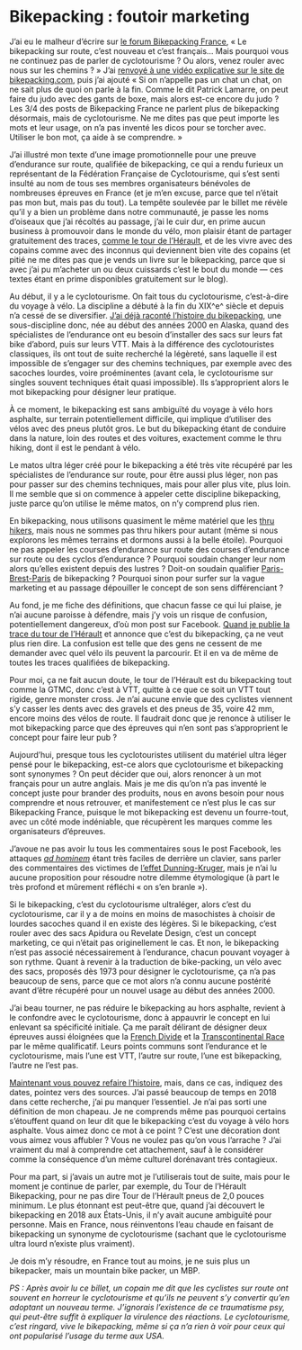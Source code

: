 # Bikepacking : foutoir marketing

J’ai eu le malheur d’écrire sur [le forum Bikepacking France](https://www.facebook.com/groups/1396341304006680/), « Le bikepacking sur route, c’est nouveau et c’est français… Mais pourquoi vous ne continuez pas de parler de cyclotourisme ? Ou alors, venez rouler avec nous sur les chemins ? » J’ai [renvoyé à une vidéo explicative sur le site de bikepacking.com](https://bikepacking.com/plog/what-is-bikepacking/), puis j’ai ajouté « Si on n’appelle pas un chat un chat, on ne sait plus de quoi on parle à la fin. Comme le dit Patrick Lamarre, on peut faire du judo avec des gants de boxe, mais alors est-ce encore du judo ? Les 3/4 des posts de Bikepacking France ne parlent plus de bikepacking désormais, mais de cyclotourisme. Ne me dites pas que peut importe les mots et leur usage, on n’a pas inventé les dicos pour se torcher avec. Utiliser le bon mot, ça aide à se comprendre. »<span id="more-58745"></span>

J’ai illustré mon texte d’une image promotionnelle pour une preuve d’endurance sur route, qualifiée de bikepacking, ce qui a rendu furieux un représentant de la Fédération Française de Cyclotourisme, qui s’est senti insulté au nom de tous ses membres organisateurs bénévoles de nombreuses épreuves en France (et je m’en excuse, parce que tel n’était pas mon but, mais pas du tout). La tempête soulevée par le billet me révèle qu’il y a bien un problème dans notre communauté, je passe les noms d’oiseaux que j’ai récoltés au passage, j’ai le cuir dur, en prime aucun business à promouvoir dans le monde du vélo, mon plaisir étant de partager gratuitement des traces, [comme le tour de l’Hérault](https://tcrouzet.com/gth/), et de les vivre avec des copains comme avec des inconnus qui deviennent bien vite des copains (et pitié ne me dites pas que je vends un livre sur le bikepacking, parce que si avec j’ai pu m’acheter un ou deux cuissards c’est le bout du monde — ces textes étant en prime disponibles gratuitement sur le blog).

Au début, il y a le cyclotourisme. On fait tous du cyclotourisme, c’est-à-dire du voyage à vélo. La discipline a débuté à la fin du XIX^e^ siècle et depuis n’a cessé de se diversifier. [J’ai déjà raconté l’histoire du bikepacking](https://tcrouzet.com/2019/04/01/une-breve-histoire-du-bikepacking/), une sous-discipline donc, née au début des années 2000 en Alaska, quand des spécialistes de l’endurance ont eu besoin d’installer des sacs sur leurs fat bike d’abord, puis sur leurs VTT. Mais à la différence des cyclotouristes classiques, ils ont tout de suite recherché la légèreté, sans laquelle il est impossible de s’engager sur des chemins techniques, par exemple avec des sacoches lourdes, voire proéminentes (avant cela, le cyclotourisme sur singles souvent techniques était quasi impossible). Ils s’approprient alors le mot bikepacking pour désigner leur pratique.

À ce moment, le bikepacking est sans ambiguïté du voyage à vélo hors asphalte, sur terrain potentiellement difficile, qui implique d’utiliser des vélos avec des pneus plutôt gros. Le but du bikepacking étant de conduire dans la nature, loin des routes et des voitures, exactement comme le thru hiking, dont il est le pendant à vélo.

Le matos ultra léger créé pour le bikepacking a été très vite récupéré par les spécialistes de l’endurance sur route, pour être aussi plus léger, non pas pour passer sur des chemins techniques, mais pour aller plus vite, plus loin. Il me semble que si on commence à appeler cette discipline bikepacking, juste parce qu’on utilise le même matos, on n’y comprend plus rien.

En bikepacking, nous utilisons quasiment le même matériel que les [thru hikers](https://fr.wikipedia.org/wiki/Thru-hiking), mais nous ne sommes pas thru hikers pour autant (même si nous explorons les mêmes terrains et dormons aussi à la belle étoile). Pourquoi ne pas appeler les courses d’endurance sur route des courses d’endurance sur route ou des cyclos d’endurance ? Pourquoi soudain changer leur nom alors qu’elles existent depuis des lustres ? Doit-on soudain qualifier [Paris-Brest-Paris](https://fr.wikipedia.org/wiki/Paris-Brest-Paris_randonneur) de bikepacking ? Pourquoi sinon pour surfer sur la vague marketing et au passage dépouiller le concept de son sens différenciant ?

Au fond, je me fiche des définitions, que chacun fasse ce qui lui plaise, je n’ai aucune paroisse à défendre, mais j’y vois un risque de confusion, potentiellement dangereux, d’où mon post sur Facebook. [Quand je publie la trace du tour de l’Hérault](https://tcrouzet.com/gth/) et annonce que c’est du bikepacking, ça ne veut plus rien dire. La confusion est telle que des gens ne cessent de me demander avec quel vélo ils peuvent la parcourir. Et il en va de même de toutes les traces qualifiées de bikepacking.

Pour moi, ça ne fait aucun doute, le tour de l’Hérault est du bikepacking tout comme la GTMC, donc c’est à VTT, quitte à ce que ce soit un VTT tout rigide, genre monster cross. Je n’ai aucune envie que des cyclistes viennent s’y casser les dents avec des gravels et des pneus de 35, voire 42 mm, encore moins des vélos de route. Il faudrait donc que je renonce à utiliser le mot bikepacking parce que des épreuves qui n’en sont pas s’approprient le concept pour faire leur pub ?

Aujourd’hui, presque tous les cyclotouristes utilisent du matériel ultra léger pensé pour le bikepacking, est-ce alors que cyclotourisme et bikepacking sont synonymes ? On peut décider que oui, alors renoncer à un mot français pour un autre anglais. Mais je me dis qu’on n’a pas inventé le concept juste pour brander des produits, nous en avons besoin pour nous comprendre et nous retrouver, et manifestement ce n’est plus le cas sur Bikepacking France, puisque le mot bikepacking est devenu un fourre-tout, avec un côté mode indéniable, que récupèrent les marques comme les organisateurs d’épreuves.

J’avoue ne pas avoir lu tous les commentaires sous le post Facebook, les attaques [*ad hominem*](https://fr.wikipedia.org/wiki/Argumentum_ad_hominem#:~:text=La%20locution%20latine%20argumentum%20ad,paroles%20ou%20ses%20propres%20actes.) étant très faciles de derrière un clavier, sans parler des commentaires des victimes de [l’effet Dunning-Kruger](https://fr.wikipedia.org/wiki/Effet_Dunning-Kruger), mais je n’ai lu aucune proposition pour résoudre notre dilemme étymologique (à part le très profond et mûrement réfléchi « on s’en branle »).

Si le bikepacking, c’est du cyclotourisme ultraléger, alors c’est du cyclotourisme, car il y a de moins en moins de masochistes à choisir de lourdes sacoches quand il en existe des légères. Si le bikepacking, c’est rouler avec des sacs Apidura ou Revelate Design, c’est un concept marketing, ce qui n’était pas originellement le cas. Et non, le bikepacking n’est pas associé nécessairement à l’endurance, chacun pouvant voyager à son rythme. Quant à revenir à la traduction de bike-packing, un vélo avec des sacs, proposés dès 1973 pour désigner le cyclotourisme, ça n’a pas beaucoup de sens, parce que ce mot alors n’a connu aucune postérité avant d’être récupéré pour un nouvel usage au début des années 2000.

J’ai beau tourner, ne pas réduire le bikepacking au hors asphalte, revient à le confondre avec le cyclotourisme, donc à appauvrir le concept en lui enlevant sa spécificité initiale. Ça me paraît délirant de désigner deux épreuves aussi éloignées que la [French Divide](https://www.frenchdivide.com/) et la [Transcontinental Race](https://www.transcontinental.cc/) par le même qualificatif. Leurs points communs sont l’endurance et le cyclotourisme, mais l’une est VTT, l’autre sur route, l’une est bikepacking, l’autre ne l’est pas.

[Maintenant vous pouvez refaire l’histoire](https://tcrouzet.com/2019/04/01/une-breve-histoire-du-bikepacking/), mais, dans ce cas, indiquez des dates, pointez vers des sources. J’ai passé beaucoup de temps en 2018 dans cette recherche, j’ai pu manquer l’essentiel. Je n’ai pas sorti une définition de mon chapeau. Je ne comprends même pas pourquoi certains s’étouffent quand on leur dit que le bikepacking c’est du voyage à vélo hors asphalte. Vous aimez donc ce mot à ce point ? C’est une décoration dont vous aimez vous affubler ? Vous ne voulez pas qu’on vous l’arrache ? J’ai vraiment du mal à comprendre cet attachement, sauf à le considérer comme la conséquence d’un mème culturel dorénavant très contagieux.

Pour ma part, si j’avais un autre mot je l’utiliserais tout de suite, mais pour le moment je continue de parler, par exemple, du Tour de l’Hérault Bikepacking, pour ne pas dire Tour de l’Hérault pneus de 2,0 pouces minimum. Le plus étonnant est peut-être que, quand j’ai découvert le bikepacking en 2018 aux États-Unis, il n’y avait aucune ambiguïté pour personne. Mais en France, nous réinventons l’eau chaude en faisant de bikepacking un synonyme de cyclotourisme (sachant que le cyclotourisme ultra lourd n’existe plus vraiment).

Je dois m’y résoudre, en France tout au moins, je ne suis plus un bikepacker, mais un mountain bike packer, un MBP.

*PS : Après avoir lu ce billet, un copain me dit que les cyclistes sur route ont souvent en horreur le cyclotourisme et qu’ils ne peuvent s’y convertir qu’en adoptant un nouveau terme. J’ignorais l’existence de ce traumatisme psy, qui peut-être suffit à expliquer la virulence des réactions. Le cyclotourisme, c’est ringard, vive le bikepacking, même si ça n’a rien à voir pour ceux qui ont popularisé l’usage du terme aux USA.*